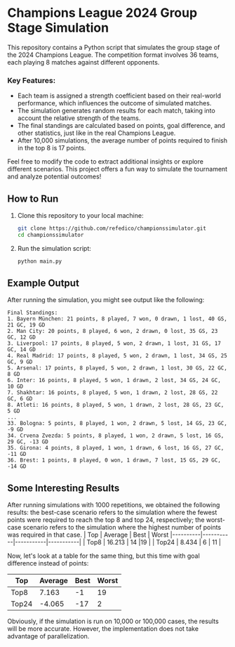 # Champions League 2024 Group Stage Simulation

This repository contains a Python script that simulates the group stage of the 2024 Champions League. The competition format involves 36 teams, each playing 8 matches against different opponents.

### Key Features:
- Each team is assigned a strength coefficient based on their real-world performance, which influences the outcome of simulated matches.
- The simulation generates random results for each match, taking into account the relative strength of the teams.
- The final standings are calculated based on points, goal difference, and other statistics, just like in the real Champions League.
- After 10,000 simulations, the average number of points required to finish in the top 8 is 17 points.

Feel free to modify the code to extract additional insights or explore different scenarios. This project offers a fun way to simulate the tournament and analyze potential outcomes!

## How to Run

1. Clone this repository to your local machine:
   ```bash
   git clone https://github.com/refedico/championssimulator.git
   cd championssimulator
2. Run the simulation script:
   ```bash
   python main.py

## Example Output

After running the simulation, you might see output like the following: 
```yalm
Final Standings:
1. Bayern München: 21 points, 8 played, 7 won, 0 drawn, 1 lost, 40 GS, 21 GC, 19 GD
2. Man City: 20 points, 8 played, 6 won, 2 drawn, 0 lost, 35 GS, 23 GC, 12 GD
3. Liverpool: 17 points, 8 played, 5 won, 2 drawn, 1 lost, 31 GS, 17 GC, 14 GD
4. Real Madrid: 17 points, 8 played, 5 won, 2 drawn, 1 lost, 34 GS, 25 GC, 9 GD
5. Arsenal: 17 points, 8 played, 5 won, 2 drawn, 1 lost, 30 GS, 22 GC, 8 GD
6. Inter: 16 points, 8 played, 5 won, 1 drawn, 2 lost, 34 GS, 24 GC, 10 GD
7. Shakhtar: 16 points, 8 played, 5 won, 1 drawn, 2 lost, 28 GS, 22 GC, 6 GD
8. Atleti: 16 points, 8 played, 5 won, 1 drawn, 2 lost, 28 GS, 23 GC, 5 GD
...
33. Bologna: 5 points, 8 played, 1 won, 2 drawn, 5 lost, 14 GS, 23 GC, -9 GD
34. Crvena Zvezda: 5 points, 8 played, 1 won, 2 drawn, 5 lost, 16 GS, 29 GC, -13 GD
35. Girona: 4 points, 8 played, 1 won, 1 drawn, 6 lost, 16 GS, 27 GC, -11 GD
36. Brest: 1 points, 8 played, 0 won, 1 drawn, 7 lost, 15 GS, 29 GC, -14 GD
```

## Some Interesting Results
After running simulations with 1000 repetitions, we obtained the following results: the best-case scenario refers to the simulation where the fewest points were required to reach the top 8 and top 24, respectively; the worst-case scenario refers to the simulation where the highest number of points was required in that case.
| Top | Average | Best | Worst
|----------|-----------|-----------|-----------|
| Top8   | 16.213  | 14  |19  |
| Top24   | 8.434  | 6  | 11  |

Now, let's look at a table for the same thing, but this time with goal difference instead of points:

| Top | Average | Best | Worst
|----------|-----------|-----------|-----------|
| Top8   | 7.163  | -1  |19  |
| Top24   | -4.065 | -17  | 2  |

Obviously, if the simulation is run on 10,000 or 100,000 cases, the results will be more accurate. However, the implementation does not take advantage of parallelization.


